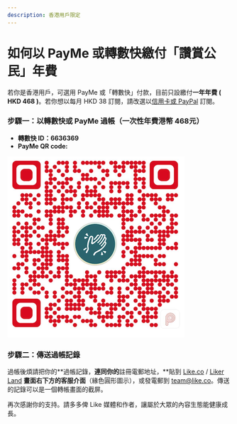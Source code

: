 ```yaml
---
description: 香港用戶限定
---
```


# 如何以 PayMe 或轉數快繳付「讚賞公民」年費

若你是香港用戶，可選用 PayMe 或「轉數快」付款，目前只設繳付**一年年費 \( HKD 468 \)**。若你想以每月 HKD 38 訂閱，請改選以[信用卡或 PayPal](https://liker.land/civic) 訂閱。

### 步驟一：以轉數快或 PayMe 過帳（一次性年費港幣 468元）

* **轉數快 ID：6636369**
* **PayMe QR code:**

![](../../.gitbook/assets/payme.png)

### 步驟二：傳送過帳記錄

過帳後煩請把你的**過帳記錄，**連同你的**註冊電郵地址，**貼到 [Like.co](https://like.co/) / [Liker Land](https://liker.land/) **畫面右下方的客服介面**（緣色圓形圖示），或發電郵到 [team@like.co](mailto:team@like.co)。傳送的記錄可以是一個轉帳畫面的截屏。

  
再次感謝你的支持。請多多俾 Like 媒體和作者，讓屬於大眾的內容生態能健康成長。

